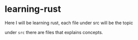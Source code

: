 # learning-rust

Here I will be learning rust, each file under src will be the topic

under `src` there are files that explains concepts. 



